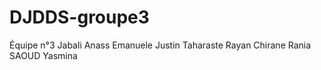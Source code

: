 # DJDDS-groupe3
Équipe n°3
Jabali Anass
Emanuele Justin
Taharaste Rayan
Chirane Rania
SAOUD Yasmina
